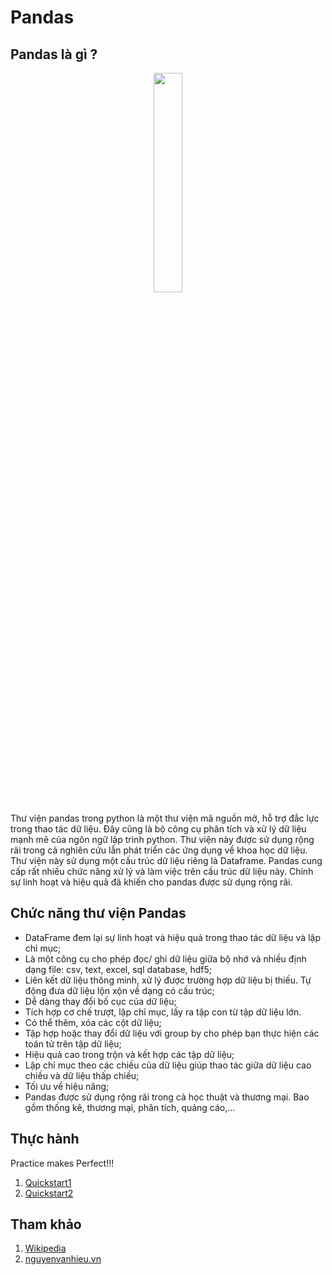 # Pandas

## Pandas là gì ?

<p align = "center"><img src = "https://miro.medium.com/max/1080/1*_oSOImPmBFeKj8vqE4FCkQ.jpeg" height = 30% width = 30%></p>

Thư viện pandas trong python là một thư viện mã nguồn mở, hỗ trợ đắc lực trong thao tác dữ liệu. Đây cũng là bộ công cụ phân tích và xử lý dữ liệu mạnh mẽ của ngôn ngữ lập trình python. Thư viện này được sử dụng rộng rãi trong cả nghiên cứu lẫn phát triển các ứng dụng về khoa học dữ liệu. Thư viện này sử dụng một cấu trúc dữ liệu riêng là Dataframe. Pandas cung cấp rất nhiều chức năng xử lý và làm việc trên cấu trúc dữ liệu này. Chính sự linh hoạt và hiệu quả đã khiến cho pandas được sử dụng rộng rãi.

## Chức năng thư viện Pandas

* DataFrame đem lại sự linh hoạt và hiệu quả trong thao tác dữ liệu và lập chỉ mục;
* Là một công cụ cho phép đọc/ ghi dữ liệu giữa bộ nhớ và nhiều định dạng file: csv, text, excel, sql database, hdf5;
* Liên kết dữ liệu thông minh, xử lý được trường hợp dữ liệu bị thiếu. Tự động đưa dữ liệu lộn xộn về dạng có cấu trúc;
* Dễ dàng thay đổi bố cục của dữ liệu;
* Tích hợp cơ chế trượt, lập chỉ mục, lấy ra tập con từ tập dữ liệu lớn.
* Có thể thêm, xóa các cột dữ liệu;
* Tập hợp hoặc thay đổi dữ liệu với group by cho phép bạn thực hiện các toán tử trên tập dữ liệu;
* Hiệu quả cao trong trộn và kết hợp các tập dữ liệu;
* Lập chỉ mục theo các chiều của dữ liệu giúp thao tác giữa dữ liệu cao chiều và dữ liệu thấp chiều; 
* Tối ưu về hiệu năng;
* Pandas được sử dụng rộng rãi trong cả học thuật và thương mại. Bao gồm thống kê, thương mại, phân tích, quảng cáo,…

## Thực hành

Practice makes Perfect!!!

1. [Quickstart1](https://github.com/hieptran1812/AI-for-ITPTIT/blob/master/Ti%E1%BB%81n%20x%E1%BB%AD%20l%C3%BD%20d%E1%BB%AF%20li%E1%BB%87u/Pandas/Quickstart%20Pandas%201.ipynb)
2. [Quickstart2](https://github.com/hieptran1812/AI-for-ITPTIT/blob/master/Ti%E1%BB%81n%20x%E1%BB%AD%20l%C3%BD%20d%E1%BB%AF%20li%E1%BB%87u/Pandas/Quickstart%20Pandas%202.ipynb)

## Tham khảo

1. [Wikipedia](https://en.wikipedia.org/wiki/Pandas_(software))
2. [nguyenvanhieu.vn](https://nguyenvanhieu.vn/thu-vien-pandas-python/)
